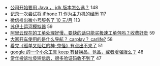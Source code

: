 - [公司开始要用 Java ， jdk 版本怎么选？](https://www.v2ex.com/t/766378) 148
- [记录一次尝试将 iPhone 11 作为主力机的经历](https://www.v2ex.com/t/766389) 117
- [微信推出微小号服务了 10 元/月](https://www.v2ex.com/t/766369) 113
- [苏伊士运河模拟器](https://www.v2ex.com/t/766518) 59
- [阿里云现在的工单处理好慢，要快的话只能买极速工单包吗？收费好贵](https://www.v2ex.com/t/766527) 59
- [大家开车使用的是什么导航？ carplay？ carlife?](https://www.v2ex.com/t/766561) 58
- [看完《孤单又灿烂的神-鬼怪》有点出不来了](https://www.v2ex.com/t/766342) 51
- [google 的一个小众工具 keep 有替换品，竞品，或者增强版么？](https://www.v2ex.com/t/766397) 48
- [常年投诉垃圾短信后，很多验证码收不到了](https://www.v2ex.com/t/766399) 47